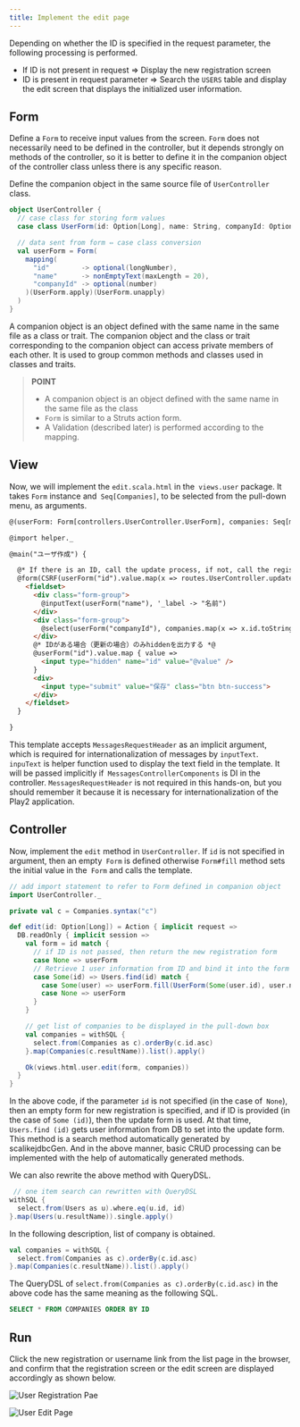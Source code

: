```yaml
---
title: Implement the edit page
---
```


Depending on whether the ID is specified in the request parameter, the following processing is performed.

* If ID is not present in request ⇒ Display the new registration screen
* ID is present in request parameter ⇒ Search the `USERS` table and display the edit screen that displays the initialized user information.

## Form

Define a `Form` to receive input values ​​from the screen. `Form` does not necessarily need to be defined in the controller, but it depends strongly on methods of the controller, so it is better to define it in the companion object of the controller class unless there is any specific reason.

Define the companion object in the same source file of `UserController` class.

```scala
object UserController {
  // case class for storing form values
  case class UserForm(id: Option[Long], name: String, companyId: Option[Int])

  // data sent from form ⇔ case class conversion
  val userForm = Form(
    mapping(
      "id"        -> optional(longNumber),
      "name"      -> nonEmptyText(maxLength = 20),
      "companyId" -> optional(number)
    )(UserForm.apply)(UserForm.unapply)
  )
}
```

A companion object is an object defined with the same name in the same file as a class or trait. The companion object and the class or trait corresponding to the companion object can access private members of each other. It is used to group common methods and classes used in classes and traits.

> **POINT**
>
> * A companion object is an object defined with the same name in the same file as the class
> * `Form` is similar to a Struts action form.
> * A Validation (described later) is performed according to the mapping.

## View

Now, we will implement the `edit.scala.html` in the` views.user` package. It takes `Form` instance and` Seq[Companies]`, to be selected from the pull-down menu, as arguments.

```html
@(userForm: Form[controllers.UserController.UserForm], companies: Seq[models.Companies])(implicit request: MessagesRequestHeader)

@import helper._

@main("ユーザ作成") {

  @* If there is an ID, call the update process, if not, call the registration process *@
  @form(CSRF(userForm("id").value.map(x => routes.UserController.update).getOrElse(routes.UserController.create)), 'class -> "container", 'role -> "form") {
    <fieldset>
      <div class="form-group">
        @inputText(userForm("name"), '_label -> "名前")
      </div>
      <div class="form-group">
        @select(userForm("companyId"), companies.map(x => x.id.toString -> x.name).toSeq, '_label -> "会社", '_default -> "-- 会社名を選択してください --")
      </div>
      @* IDがある場合（更新の場合）のみhiddenを出力する *@
      @userForm("id").value.map { value =>
        <input type="hidden" name="id" value="@value" />
      }
      <div>
        <input type="submit" value="保存" class="btn btn-success">
      </div>
    </fieldset>
  }

}
```

This template accepts `MessagesRequestHeader` as an implicit argument, which is required for internationalization of messages by `inputText`. `inpuText` is helper function used to display the text field in the template. It will be passed implicitly if` MessagesControllerComponents` is DI in the controller. `MessagesRequestHeader` is not required in this hands-on, but you should remember it because it is necessary for internationalization of the Play2 application.

## Controller

Now, implement the `edit` method in `UserController`. If `id` is not specified in argument, then an empty` Form` is defined otherwise `Form#fill` method sets the initial value in the` Form` and calls the template.

```scala
// add import statement to refer to Form defined in companion object
import UserController._

private val c = Companies.syntax("c")

def edit(id: Option[Long]) = Action { implicit request =>
  DB.readOnly { implicit session =>
    val form = id match {
      // if ID is not passed, then return the new registration form 
      case None => userForm
      // Retrieve 1 user information from ID and bind it into the form
      case Some(id) => Users.find(id) match {
        case Some(user) => userForm.fill(UserForm(Some(user.id), user.name, user.companyId))
        case None => userForm
      }
    }

    // get list of companies to be displayed in the pull-down box
    val companies = withSQL {
      select.from(Companies as c).orderBy(c.id.asc)
    }.map(Companies(c.resultName)).list().apply()

    Ok(views.html.user.edit(form, companies))
  }
}
```

In the above code, if the parameter `id` is not specified (in the case of` None`), then an empty form for new registration is specified, and if ID is provided (in the case of `Some (id)`), then the update form is used. At that time, `Users.find (id)` gets user information from DB to set into the update form. This method is a search method automatically generated by scalikejdbcGen. And in the above manner, basic CRUD processing can be implemented with the help of automatically generated methods.

We can also rewrite the above method with QueryDSL.

```scala
 // one item search can rewritten with QueryDSL
withSQL {
  select.from(Users as u).where.eq(u.id, id)
}.map(Users(u.resultName)).single.apply()
```


In the following description, list of company is obtained.

```scala
val companies = withSQL {
  select.from(Companies as c).orderBy(c.id.asc)
}.map(Companies(c.resultName)).list().apply()
```

The QueryDSL of `select.from(Companies as c).orderBy(c.id.asc)` in the above code has the same meaning as the following SQL.

```sql
SELECT * FROM COMPANIES ORDER BY ID
```

## Run

Click the new registration or username link from the list page in the browser, and confirm that the registration screen or the edit screen are displayed accordingly as shown below.

![User Registration Pae](../images/play2.6-scalikejdbc3.2/register_form.png)

![User Edit Page](../images/play2.6-scalikejdbc3.2/edit_form.png)
